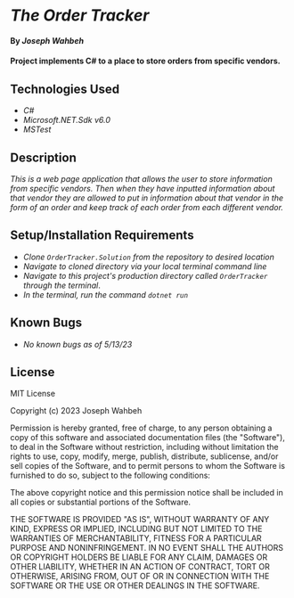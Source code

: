 # _The Order Tracker_

#### By _**Joseph Wahbeh**_

#### Project implements C# to a place to store orders from specific vendors.

## Technologies Used

* _C#_
* _Microsoft.NET.Sdk v6.0_
* _MSTest_

## Description

_This is a web page application that allows the user to store information from specific vendors. Then when they have inputted information about that vendor they are allowed to put in information about that vendor in the form of an order and keep track of each order from each different vendor._

## Setup/Installation Requirements

* _Clone `OrderTracker.Solution` from the repository to desired location_
* _Navigate to cloned directory via your local terminal command line_
* _Navigate to this project's production directory called `OrderTracker` through the terminal_. 
* _In the terminal, run the command `dotnet run`_

## Known Bugs

* _No known bugs as of 5/13/23_

## License
MIT License

Copyright (c) 2023 Joseph Wahbeh

Permission is hereby granted, free of charge, to any person obtaining a copy
of this software and associated documentation files (the "Software"), to deal
in the Software without restriction, including without limitation the rights
to use, copy, modify, merge, publish, distribute, sublicense, and/or sell
copies of the Software, and to permit persons to whom the Software is
furnished to do so, subject to the following conditions:

The above copyright notice and this permission notice shall be included in all
copies or substantial portions of the Software.

THE SOFTWARE IS PROVIDED "AS IS", WITHOUT WARRANTY OF ANY KIND, EXPRESS OR
IMPLIED, INCLUDING BUT NOT LIMITED TO THE WARRANTIES OF MERCHANTABILITY,
FITNESS FOR A PARTICULAR PURPOSE AND NONINFRINGEMENT. IN NO EVENT SHALL THE
AUTHORS OR COPYRIGHT HOLDERS BE LIABLE FOR ANY CLAIM, DAMAGES OR OTHER
LIABILITY, WHETHER IN AN ACTION OF CONTRACT, TORT OR OTHERWISE, ARISING FROM,
OUT OF OR IN CONNECTION WITH THE SOFTWARE OR THE USE OR OTHER DEALINGS IN THE
SOFTWARE.
